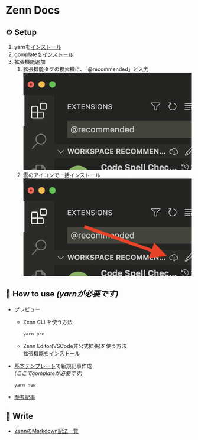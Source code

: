 # Zenn Docs

## ⚙️ Setup

1. yarnを[インストール](https://chore-update--yarnpkg.netlify.app/ja/docs/install)
1. gomplateを[インストール](https://docs.gomplate.ca/installing/)
1. 拡張機能追加
   1. 拡張機能タブの検索欄に、「@recommended」と入力  
     ![image01](/images/README/image01.png)
   1. 雲のアイコンで一括インストール  
     ![image02](/images/README/image02.png)

## 📘 How to use *(yarnが必要です)*

* プレビュー
  * Zenn CLI を使う方法  
    ```zsh
    yarn pre
    ```
  * Zenn Editor(VSCode非公式拡張)を使う方法  
    拡張機能を[インストール](https://marketplace.visualstudio.com/items?itemName=negokaz.zenn-editor)

* [基本テンプレート](/articles/_temp/basic.md.tmpl)で新規記事作成  
  *(ここでgomplateが必要です)*

  ```zsh
  yarn new
  ```
* [参考記事](https://zenn.dev/zenn/articles/zenn-cli-guide)

## 📝 Write

* [ZennのMarkdown記法一覧](https://zenn.dev/zenn/articles/markdown-guide)
